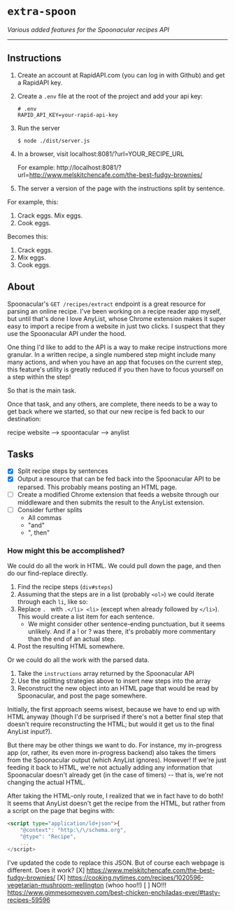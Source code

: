 # `extra-spoon`
*Various added features for the Spoonacular recipes API*

---

## Instructions
<!-- In the markdown, numbering each as 1 allows us to not worry about actual ordering. The numbers will display correctly. -->
1. Create an account at RapidAPI.com (you can log in with Github) and get a RapidAPI key.
1. Create a `.env` file at the root of the project and add your api key:
    ```
    # .env
    RAPID_API_KEY=your-rapid-api-key
    ``` 
1. Run the server
    ```
    $ node ./dist/server.js
    ```
   
1. In a browser, visit localhost:8081/?url=YOUR_RECIPE_URL
   
   For example: http://localhost:8081/?url=http://www.melskitchencafe.com/the-best-fudgy-brownies/
   
1. The server a version of the page with the instructions split by sentence. 

For example, this:
1. Crack eggs. Mix eggs. 
2. Cook eggs.

Becomes this:
1. Crack eggs.
2. Mix eggs.
3. Cook eggs.


## About

Spoonacular's `GET /recipes/extract` endpoint is a great resource for parsing an online recipe. I've been working on a recipe reader app myself, but until that's done I love AnyList, whose Chrome extension makes it super easy to import a recipe from a website in just two clicks. I suspect that they use the Spoonacular API under the hood.

One thing I'd like to add to the API is a way to make recipe instructions more granular. In a written recipe, a single numbered step might include many many actions, and when you have an app that focuses on the current step, this feature's utility is greatly reduced if you then have to focus yourself on a step within the step!

So that is the main task.

Once that task, and any others, are complete, there needs to be a way to get back where we started, so that our new recipe is fed back to our destination:

recipe website --> spoontacular --> anylist

## Tasks
- [X] Split recipe steps by sentences 
- [X] Output a resource that can be fed back into the Spoonacular API to be reparsed. This probably means posting an HTML page.
- [ ] Create a modified Chrome extension that feeds a website through our middleware and then submits the result to the AnyList extension. 
- [ ] Consider further splits
    - All commas
    - "and"
    - ", then"

### How might this be accomplished?
We could do all the work in HTML. We could pull down the page, and then do our find-replace directly. 
1. Find the recipe steps (`div#steps`)
2. Assuming that the steps are in a list (probably `<ol>`) we could iterate through each `li`, like so:
3. Replace `. ` with `.</li> <li>` (except when already followed by `</li>`). This would create a list item for each sentence. 
    - We might consider other sentence-ending punctuation, but it seems unlikely. And if a ! or ? was there, it's probably more commentary than the end of an actual step.
4. Post the resulting HTML somewhere.

Or we could do all the work with the parsed data.
1. Take the `instructions` array returned by the Spoonacular API
2. Use the splitting strategies above to insert new steps into the array
3. Reconstruct the new object into an HTML page that would be read by Spoonacular, and post the page somewhere.

Initially, the first approach seems wisest, because we have to end up with HTML anyway (though I'd be surprised if there's not a better final step that doesn't require reconstructing the HTML; but would it get us to the final AnyList input?).

But there may be other things we want to do. For instance, my in-progress app (or, rather, its even more in-progress backend) also takes the timers from the Spoonacular output (which AnyList ignores). However! If we're just feeding it back to HTML, we're not actually adding any information that Spoonacular doesn't already get (in the case of timers) -- that is, we're not changing the actual HTML.

After taking the HTML-only route, I realized that we in fact have to do both! It seems that AnyList doesn't get the recipe from the HTML, but rather from a script on the page that begins with:
```html
<script type="application/ld+json">{
    "@context": "http:\/\/schema.org",
    "@type": "Recipe",
    ...
</script>
```

I've updated the code to replace this JSON. But of course each webpage is different. 
Does it work?
[X] https://www.melskitchencafe.com/the-best-fudgy-brownies/
[X] https://cooking.nytimes.com/recipes/1020596-vegetarian-mushroom-wellington (whoo hoo!!)
[ ] NO!!! https://www.gimmesomeoven.com/best-chicken-enchiladas-ever/#tasty-recipes-59596  